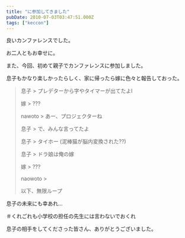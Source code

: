 ```yaml
---
title: "に参加してきました"
pubDate: 2010-07-03T03:47:51.000Z
tags: ["keccon"]
---
```


良いカンファレンスでした。

お二人ともお幸せに。

また、今回、初めて親子でカンファレンスに参加しました。

息子もかなり楽しかったらしく、家に帰ったら嫁に色々と報告しておった。

> 息子 > プレデターから字やタイマーが出てたよl
>
> 嫁  > ???
>
> nawoto > あー、プロジェクターね
>
> 息子 > で、みんな言ってたよ
>
> 息子 > タイホー (泥棒猫が脳内変換された??)
>
> 息子 > ドラ娘は俺の嫁
>
> 嫁 > ???
>
> naowoto > 
>
> 以下、無限ループ
>

息子の未来にも幸あれ...

＃くれごれも小学校の担任の先生には言わないでおくれ

息子の相手をしてくださった皆さん、ありがとうございました。